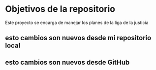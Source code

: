 # Objetivos de la repositorio

Este proyecto se encarga de manejar los planes de la liga de la justicia


## esto cambios son nuevos desde mi repositorio local
## esto cambios son nuevos desde GitHub
